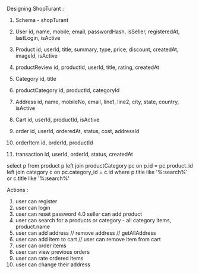 Designing ShopTurant :

1. Schema - shopTurant

2. User 
	id, name, mobile, email, passwordHash, isSeller,
	registeredAt, lastLogin, isActive
3. Product
	id, userId, title, summary, type, price, discount, 
	createdAt, imageId, isActive
4. productReview
	id, productId, userId, title, rating, createdAt
5. Category 
	id, title
6. productCategory
	id, productId, categoryId
7. Address
	id, name, mobileNo, email, line1, line2, city, state, 
	country, isActive
8. Cart 
	id, userId, productId, isActive
9. order
	id, userId, orderedAt, status, cost, addressId
10. orderItem
	id, orderId, productId
11. transaction
	id, userId, orderId, status, createdAt

select p from 
product p
left join productCategory pc on p.id = pc.product_id
left join category c on  pc.category_id = c.id
where p.title like '%:search%' or c.title like '%:search%'

Actions :
1. user can register
2. user can login
3. user can reset password
4.0 seller can add product 
4. user can search for a products or category - all category items, product.name
5. user can add address // remove address // getAllAddress
6. user can add item to cart // user can remove item from cart
7. user can order items
8. user can view previous orders
9. user can rate ordered items
10. user can change their address